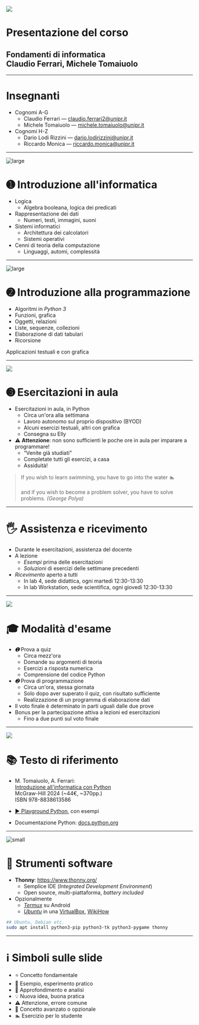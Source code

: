 
![](images/dev/theory-practice.png)
# Presentazione del corso
## Fondamenti di informatica<br> Claudio Ferrari, Michele Tomaiuolo

---

# Insegnanti

- Cognomi A-G
    - Claudio Ferrari — <claudio.ferrari2@unipr.it>
    - Michele Tomaiuolo — <michele.tomaiuolo@unipr.it>
- Cognomi H-Z
    - Dario Lodi Rizzini — <dario.lodirizzini@unipr.it>
    - Riccardo Monica ­— <riccardo.monica@unipr.it>

---

![large](images/sys/globe.jpg)
# ➊ Introduzione all'informatica

- Logica
    - Algebra booleana, logica dei predicati
- Rappresentazione dei dati
    - Numeri, testi, immagini, suoni
- Sistemi informatici
    - Architettura dei calcolatori
    - Sistemi operativi
- Cenni di teoria della computazione
    - Linguaggi, automi, complessità

---

![large](images/misc/space-invaders-school.png)
# ➋ Introduzione alla programmazione

- Algoritmi in *Python 3*
- Funzioni, grafica
- Oggetti, relazioni
- Liste, sequenze, collezioni
- Elaborazione di dati tabulari
- Ricorsione

>

Applicazioni testuali e con grafica

---

![](images/dev/geek-girl.svg)
# ➌ Esercitazioni in aula

- Esercitazioni in aula, in Python
    - Circa un'ora alla settimana
    - Lavoro autonomo sul proprio dispositivo (BYOD)
    - Alcuni esercizi testuali, altri con grafica
    - Consegna su Elly
- ⚠️ **Attenzione**: non sono sufficienti le poche ore in aula per imparare a programmare!
    - “Venite già studiati”
    - Completate tutti gli esercizi, a casa
    - Assiduità!

> If you wish to learn swimming, you have to go into the water 🏊 <br> <br> and if you wish to become a problem solver, you have to solve problems. *(George Polya)*

---

# 🖐️ Assistenza e ricevimento

- Durante le esercitazioni, assistenza del docente
- A lezione
    - *Esempi* prima delle esercitazioni
    - *Soluzioni* di esercizi delle settimane precedenti
- *Ricevimento* aperto a tutti
    - In lab 4, sede didattica, ogni martedì 12:30-13:30
    - In lab Workstation, sede scientifica, ogni giovedì 12:30-13:30

---

![](images/misc/quiz.png)
# 🎓 Modalità d'esame

- *➊* Prova a quiz
    - Circa mezz'ora
    - Domande su argomenti di teoria
    - Esercizi a risposta numerica
    - Comprensione del codice Python
- *➋* Prova di programmazione
    - Circa un'ora, stessa giornata
    - Solo dopo aver superato il quiz, con risultato sufficiente
    - Realizzazione di un programma di elaborazione dati
- Il voto finale è determinato in parti uguali dalle due prove
- Bonus per la partecipazione attiva a lezioni ed esercitazioni
    - Fino a due punti sul voto finale

---

![](images/algo/fondinfo-book.jpg)
# 📚 Testo di riferimento

- M. Tomaiuolo, A. Ferrari: <br> [Introduzione all'informatica con Python](https://www.mheducation.it/9788838613586) <br> McGraw-Hill 2024 (~44€, ~370pp.) <br> ISBN 978-8838613586

- [▶️ Playground Python](https://fondinfo.github.io/play), con esempi

- Documentazione Python: [docs.python.org](https://docs.python.org/3/)

---

![small](images/dev/python-logo.svg)
# 💾 Strumenti software

- **Thonny**: <https://www.thonny.org/>
    - Semplice IDE (*Integrated Development Environment*)
    - Open source, multi-piattaforma, *battery included*
- Opzionalmente
    - [*Termux*](https://fondinfo.github.io/termux/) su Android
    - [*Ubuntu*](http://releases.ubuntu.com/24.04/) in una [VirtualBox](https://www.virtualbox.org/wiki/Downloads), [WikiHow](https://www.wikihow.com/Install-Ubuntu-on-VirtualBox)

``` sh
## Ubuntu, Debian etc.
sudo apt install python3-pip python3-tk python3-pygame thonny
```

---

# ℹ️ Simboli sulle slide

- ⭐️ Concetto fondamentale
- 🧪 Esempio, esperimento pratico
- 🔬 Approfondimento e analisi
- 💡️ Nuova idea, buona pratica
- ⚠️ Attenzione, errore comune
- 🥷 Concetto avanzato o opzionale
- 🏊️ Esercizio per lo studente

